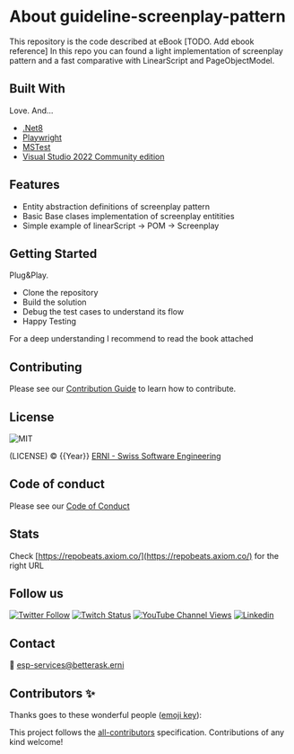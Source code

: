 # About guideline-screenplay-pattern

This repository is the code described at eBook [TODO. Add ebook reference]
In this repo you can found a light implementation of screenplay pattern and a fast comparative with LinearScript and PageObjectModel.

<!-- ALL-CONTRIBUTORS-BADGE:START - Do not remove or modify this section -->
<!-- ALL-CONTRIBUTORS-BADGE:END -->

## Built With
Love. And...

- [.Net8](https://dotnet.microsoft.com/es-es/download/dotnet/8.0)
- [Playwright](https://playwright.dev/)
- [MSTest](https://learn.microsoft.com/en-us/dotnet/core/testing/unit-testing-with-mstest)
- [Visual Studio 2022 Community edition](https://visualstudio.microsoft.com/es/vs/community/)

## Features

- Entity abstraction definitions of screenplay pattern
- Basic Base clases implementation of screenplay entitities
- Simple example of linearScript -> POM -> Screenplay 


## Getting Started

Plug&Play.
 - Clone the repository
 - Build the solution
 - Debug the test cases to understand its flow
 - Happy Testing


For a deep understanding I recommend to read the book attached

## Contributing

Please see our [Contribution Guide](CONTRIBUTING.md) to learn how to contribute.

## License

![MIT](https://img.shields.io/badge/License-MIT-blue.svg)

(LICENSE) © {{Year}} [ERNI - Swiss Software Engineering](https://www.betterask.erni)

## Code of conduct

Please see our [Code of Conduct](CODE_OF_CONDUCT.md)

## Stats

Check [https://repobeats.axiom.co/](https://repobeats.axiom.co/) for the right URL

## Follow us

[![Twitter Follow](https://img.shields.io/twitter/follow/ERNI?style=social)](https://www.twitter.com/ERNI)
[![Twitch Status](https://img.shields.io/twitch/status/erni_academy?label=Twitch%20Erni%20Academy&style=social)](https://www.twitch.tv/erni_academy)
[![YouTube Channel Views](https://img.shields.io/youtube/channel/views/UCkdDcxjml85-Ydn7Dc577WQ?label=Youtube%20Erni%20Academy&style=social)](https://www.youtube.com/channel/UCkdDcxjml85-Ydn7Dc577WQ)
[![Linkedin](https://img.shields.io/badge/linkedin-31k-green?style=social&logo=Linkedin)](https://www.linkedin.com/company/erni)

## Contact

📧 [esp-services@betterask.erni](mailto:esp-services@betterask.erni)

## Contributors ✨

Thanks goes to these wonderful people ([emoji key](https://allcontributors.org/docs/en/emoji-key)):

<!-- ALL-CONTRIBUTORS-LIST:START - Do not remove or modify this section -->
<!-- ALL-CONTRIBUTORS-LIST:END -->
This project follows the [all-contributors](https://github.com/all-contributors/all-contributors) specification. Contributions of any kind welcome!

